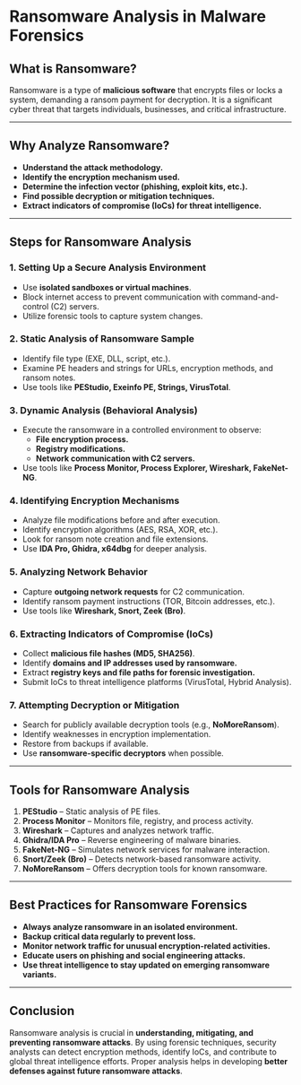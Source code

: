 # Ransomware Analysis in Malware Forensics

## What is Ransomware?
Ransomware is a type of **malicious software** that encrypts files or locks a system, demanding a ransom payment for decryption. It is a significant cyber threat that targets individuals, businesses, and critical infrastructure.

---

## Why Analyze Ransomware?
- **Understand the attack methodology.**
- **Identify the encryption mechanism used.**
- **Determine the infection vector (phishing, exploit kits, etc.).**
- **Find possible decryption or mitigation techniques.**
- **Extract indicators of compromise (IoCs) for threat intelligence.**

---

## Steps for Ransomware Analysis
### 1. **Setting Up a Secure Analysis Environment**
   - Use **isolated sandboxes or virtual machines**.
   - Block internet access to prevent communication with command-and-control (C2) servers.
   - Utilize forensic tools to capture system changes.

### 2. **Static Analysis of Ransomware Sample**
   - Identify file type (EXE, DLL, script, etc.).
   - Examine PE headers and strings for URLs, encryption methods, and ransom notes.
   - Use tools like **PEStudio, Exeinfo PE, Strings, VirusTotal**.

### 3. **Dynamic Analysis (Behavioral Analysis)**
   - Execute the ransomware in a controlled environment to observe:
     - **File encryption process.**
     - **Registry modifications.**
     - **Network communication with C2 servers.**
   - Use tools like **Process Monitor, Process Explorer, Wireshark, FakeNet-NG**.

### 4. **Identifying Encryption Mechanisms**
   - Analyze file modifications before and after execution.
   - Identify encryption algorithms (AES, RSA, XOR, etc.).
   - Look for ransom note creation and file extensions.
   - Use **IDA Pro, Ghidra, x64dbg** for deeper analysis.

### 5. **Analyzing Network Behavior**
   - Capture **outgoing network requests** for C2 communication.
   - Identify ransom payment instructions (TOR, Bitcoin addresses, etc.).
   - Use tools like **Wireshark, Snort, Zeek (Bro)**.

### 6. **Extracting Indicators of Compromise (IoCs)**
   - Collect **malicious file hashes (MD5, SHA256)**.
   - Identify **domains and IP addresses used by ransomware.**
   - Extract **registry keys and file paths for forensic investigation.**
   - Submit IoCs to threat intelligence platforms (VirusTotal, Hybrid Analysis).

### 7. **Attempting Decryption or Mitigation**
   - Search for publicly available decryption tools (e.g., **NoMoreRansom**).
   - Identify weaknesses in encryption implementation.
   - Restore from backups if available.
   - Use **ransomware-specific decryptors** when possible.

---

## Tools for Ransomware Analysis
1. **PEStudio** – Static analysis of PE files.
2. **Process Monitor** – Monitors file, registry, and process activity.
3. **Wireshark** – Captures and analyzes network traffic.
4. **Ghidra/IDA Pro** – Reverse engineering of malware binaries.
5. **FakeNet-NG** – Simulates network services for malware interaction.
6. **Snort/Zeek (Bro)** – Detects network-based ransomware activity.
7. **NoMoreRansom** – Offers decryption tools for known ransomware.

---

## Best Practices for Ransomware Forensics
- **Always analyze ransomware in an isolated environment.**
- **Backup critical data regularly to prevent loss.**
- **Monitor network traffic for unusual encryption-related activities.**
- **Educate users on phishing and social engineering attacks.**
- **Use threat intelligence to stay updated on emerging ransomware variants.**

---

## Conclusion
Ransomware analysis is crucial in **understanding, mitigating, and preventing ransomware attacks**. By using forensic techniques, security analysts can detect encryption methods, identify IoCs, and contribute to global threat intelligence efforts. Proper analysis helps in developing **better defenses against future ransomware attacks**.
